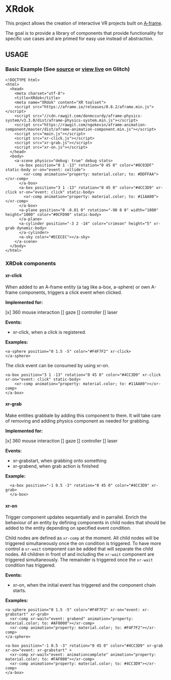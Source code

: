 # XRdok

This project allows the creation of interactive VR projects built on [A-frame](https://github.com/aframevr/aframe/).

The goal is to provide a library of components that provide functionality for specific use cases and are primed for easy use instead of
abstraction.

## USAGE

### Basic Example (See [source](https://glitch.com/edit/#!/vine-flax?path=index.html) or [view live](https://vine-flax.glitch.me/) on Glitch)

```
<!DOCTYPE html>
<html>
  <head>
    <meta charset="utf-8">
    <title>XRdok</title>
    <meta name="XRdok" content="XR toolset">
    <script src="https://aframe.io/releases/0.8.2/aframe.min.js"></script>
    <script src="//cdn.rawgit.com/donmccurdy/aframe-physics-system/v3.3.0/dist/aframe-physics-system.min.js"></script>
    <script src="https://rawgit.com/ngokevin/aframe-animation-component/master/dist/aframe-animation-component.min.js"></script>
    <script src="main.js"></script>
    <script src="xr-click.js"></script>
    <script src="xr-grab.js"></script>
    <script src="xr-on.js"></script>
  </head>
  <body>
    <a-scene physics="debug: true" debug stats>
      <a-box position="0 1 -13" rotation="0 45 0" color="#0C03DF" static-body xr-on="event: collide">
        <xr-comp animation="property: material.color; to: #DDFFAA"></xr-comp>
      </a-box>
      <a-box position="3 1 -13" rotation="0 45 0" color="#4CC3D9" xr-click xr-on="event: click" static-body>
        <xr-comp animation="property: material.color; to: #11AA00"></xr-comp>
      </a-box>
      <a-plane position="0 -0.01 0" rotation="-90 0 0" width="1000" height="1000" color="#0CFD90" static-body>
      </a-plane>
      <a-cylinder position="-3 2 -14" color="crimson" height="5" xr-grab dynamic-body>
      </a-cylinder>
      <a-sky color="#ECECEC"></a-sky>
    </a-scene>
  </body>
</html>
```

### XRDok components

#### xr-click

When added to an A-frame entity (a tag like a-box, a-sphere) or own A-frame components, triggers a click event when clicked.

**Implemented for:**

[x] 360 mouse interaction
[] gaze
[] controller
[] laser


**Events:**

- xr-click, when a click is registered.

**Examples:**

```
<a-sphere position="0 1.5 -5" color="#F4F7F2" xr-click>
</a-sphere>
```

The click event can be consumed by using xr-on.

```
<a-box position="3 1 -13" rotation="0 45 0" color="#4CC3D9" xr-click xr-on="event: click" static-body>
    <xr-comp animation="property: material.color; to: #11AA00"></xr-comp>
</a-box>
```

#### xr-grab

Make entities grabbale by adding this component to them.
It will take care of removing and adding physics component as needed for grabbing.

**Implemented for:**

[x] 360 mouse interaction
[] gaze
[] controller
[] laser


**Events:**

- xr-grabstart, when grabbing onto something
- xr-grabend, when grab action is finished


**Example:**

```
  <a-box position="-1 0.5 -3" rotation="0 45 0" color="#4CC3D9" xr-grab>
  </a-box>
```

#### xr-on

Trigger component updates sequentially and in parrallel.
Enrich the behaviour of an entity by defining components in child nodes that should be added to the entity
depending on specified event condition.

Child nodes are defined as `xr-comp` at the moment.
All child nodes will be triggered simultaneously once the on condition is triggered.
To have more control a `xr-wait` component can be added that will separate the child nodes.
All children in front of and including the `xr-wait` component are triggered simultaneously.
The remainder is triggered once the `xr-wait` condition has triggered.


**Events:**

- xr-on, when the initial event has triggered and the component chain starts.

**Examples:**

```
<a-sphere position="0 1.5 -5" color="#F4F7F2" xr-on="event: xr-grabstart" xr-grab>
  <xr-comp xr-wait="event: grabend" animation="property: material.color; to: #AF0000"></xr-comp>
  <xr-comp animation="property: material.color; to: #F4F7F2"></xr-comp>
</a-sphere>
```

```
<a-box position="-1 0.5 -3" rotation="0 45 0" color="#4CC3D9" xr-grab xr-on="event: xr-grabstart" >
  <xr-comp xr-wait="event: animationcomplete" animation="property: material.color; to: #FAF000"></xr-comp>
  <xr-comp animation="property: material.color; to: #4CC3D9"></xr-comp>
</a-box>
```
